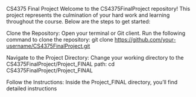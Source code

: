CS4375 Final Project
Welcome to the CS4375FinalProject repository! This project represents the culmination of your hard work and learning throughout the course. Below are the steps to get started:

Clone the Repository:
Open your terminal or Git client.
Run the following command to clone the repository:
git clone https://github.com/your-username/CS4375FinalProject.git

Navigate to the Project Directory:
Change your working directory to the CS4375FinalProject/Project_FINAL path:
cd CS4375FinalProject/Project_FINAL

Follow the Instructions:
Inside the Project_FINAL directory, you’ll find detailed instructions
